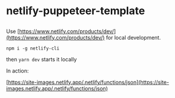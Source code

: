 # netlify-puppeteer-template

##
Use [https://www.netlify.com/products/dev/](https://www.netlify.com/products/dev/) for local development.


`npm i -g netlify-cli`

then
`yarn dev` starts it locally

In action:

[https://site-images.netlify.app/.netlify/functions/json](https://site-images.netlify.app/.netlify/functions/json)
